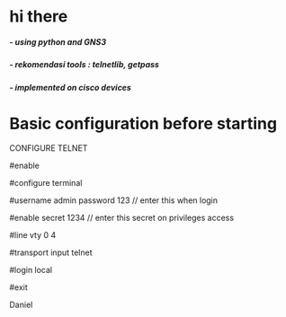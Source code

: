 <h1> hi there</h1>
<h5> - using python and GNS3 </h5>
<h5> - rekomendasi tools : telnetlib, getpass </h5>
<h5> - implemented on cisco devices </h5>

<h1>Basic configuration before starting </h1>
   <p> CONFIGURE TELNET </P>
  <p>#enable </p>
  <p>#configure terminal</p>
  <p>#username admin password 123 // enter this when login </p>
  <p>#enable secret 1234 // enter this secret on privileges access </p>
  <p>#line vty 0 4</p> 
  <p>#transport input telnet</p> 
  <p>#login local</p>
  <p>#exit</p>
  
Daniel
